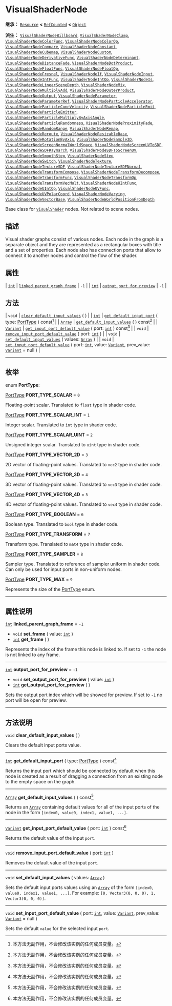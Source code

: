<!-- ⚠ 请勿编辑本文件 ⚠ -->
<!-- 本文档使用脚本从 WeDot 引擎源码仓库生成。 -->
<!-- 生成脚本：https://github.com/WeDot-Engine/WeDot/tree/4.3/doc/tools/make_md.py； -->
<!-- 原文件：https://github.com/WeDot-Engine/WeDot/tree/4.3/doc/classes/VisualShaderNode.xml。 -->

<div id="_class_visualshadernode"></div>

# VisualShaderNode

**继承：** [`Resource`](class_resource.md) **<** [`RefCounted`](class_refcounted.md) **<** [`Object`](class_object.md)

**派生：** [`VisualShaderNodeBillboard`](class_visualshadernodebillboard.md), [`VisualShaderNodeClamp`](class_visualshadernodeclamp.md), [`VisualShaderNodeColorFunc`](class_visualshadernodecolorfunc.md), [`VisualShaderNodeColorOp`](class_visualshadernodecolorop.md), [`VisualShaderNodeCompare`](class_visualshadernodecompare.md), [`VisualShaderNodeConstant`](class_visualshadernodeconstant.md), [`VisualShaderNodeCubemap`](class_visualshadernodecubemap.md), [`VisualShaderNodeCustom`](class_visualshadernodecustom.md), [`VisualShaderNodeDerivativeFunc`](class_visualshadernodederivativefunc.md), [`VisualShaderNodeDeterminant`](class_visualshadernodedeterminant.md), [`VisualShaderNodeDistanceFade`](class_visualshadernodedistancefade.md), [`VisualShaderNodeDotProduct`](class_visualshadernodedotproduct.md), [`VisualShaderNodeFloatFunc`](class_visualshadernodefloatfunc.md), [`VisualShaderNodeFloatOp`](class_visualshadernodefloatop.md), [`VisualShaderNodeFresnel`](class_visualshadernodefresnel.md), [`VisualShaderNodeIf`](class_visualshadernodeif.md), [`VisualShaderNodeInput`](class_visualshadernodeinput.md), [`VisualShaderNodeIntFunc`](class_visualshadernodeintfunc.md), [`VisualShaderNodeIntOp`](class_visualshadernodeintop.md), [`VisualShaderNodeIs`](class_visualshadernodeis.md), [`VisualShaderNodeLinearSceneDepth`](class_visualshadernodelinearscenedepth.md), [`VisualShaderNodeMix`](class_visualshadernodemix.md), [`VisualShaderNodeMultiplyAdd`](class_visualshadernodemultiplyadd.md), [`VisualShaderNodeOuterProduct`](class_visualshadernodeouterproduct.md), [`VisualShaderNodeOutput`](class_visualshadernodeoutput.md), [`VisualShaderNodeParameter`](class_visualshadernodeparameter.md), [`VisualShaderNodeParameterRef`](class_visualshadernodeparameterref.md), [`VisualShaderNodeParticleAccelerator`](class_visualshadernodeparticleaccelerator.md), [`VisualShaderNodeParticleConeVelocity`](class_visualshadernodeparticleconevelocity.md), [`VisualShaderNodeParticleEmit`](class_visualshadernodeparticleemit.md), [`VisualShaderNodeParticleEmitter`](class_visualshadernodeparticleemitter.md), [`VisualShaderNodeParticleMultiplyByAxisAngle`](class_visualshadernodeparticlemultiplybyaxisangle.md), [`VisualShaderNodeParticleRandomness`](class_visualshadernodeparticlerandomness.md), [`VisualShaderNodeProximityFade`](class_visualshadernodeproximityfade.md), [`VisualShaderNodeRandomRange`](class_visualshadernoderandomrange.md), [`VisualShaderNodeRemap`](class_visualshadernoderemap.md), [`VisualShaderNodeReroute`](class_visualshadernodereroute.md), [`VisualShaderNodeResizableBase`](class_visualshadernoderesizablebase.md), [`VisualShaderNodeRotationByAxis`](class_visualshadernoderotationbyaxis.md), [`VisualShaderNodeSample3D`](class_visualshadernodesample3d.md), [`VisualShaderNodeScreenNormalWorldSpace`](class_visualshadernodescreennormalworldspace.md), [`VisualShaderNodeScreenUVToSDF`](class_visualshadernodescreenuvtosdf.md), [`VisualShaderNodeSDFRaymarch`](class_visualshadernodesdfraymarch.md), [`VisualShaderNodeSDFToScreenUV`](class_visualshadernodesdftoscreenuv.md), [`VisualShaderNodeSmoothStep`](class_visualshadernodesmoothstep.md), [`VisualShaderNodeStep`](class_visualshadernodestep.md), [`VisualShaderNodeSwitch`](class_visualshadernodeswitch.md), [`VisualShaderNodeTexture`](class_visualshadernodetexture.md), [`VisualShaderNodeTextureSDF`](class_visualshadernodetexturesdf.md), [`VisualShaderNodeTextureSDFNormal`](class_visualshadernodetexturesdfnormal.md), [`VisualShaderNodeTransformCompose`](class_visualshadernodetransformcompose.md), [`VisualShaderNodeTransformDecompose`](class_visualshadernodetransformdecompose.md), [`VisualShaderNodeTransformFunc`](class_visualshadernodetransformfunc.md), [`VisualShaderNodeTransformOp`](class_visualshadernodetransformop.md), [`VisualShaderNodeTransformVecMult`](class_visualshadernodetransformvecmult.md), [`VisualShaderNodeUIntFunc`](class_visualshadernodeuintfunc.md), [`VisualShaderNodeUIntOp`](class_visualshadernodeuintop.md), [`VisualShaderNodeUVFunc`](class_visualshadernodeuvfunc.md), [`VisualShaderNodeUVPolarCoord`](class_visualshadernodeuvpolarcoord.md), [`VisualShaderNodeVarying`](class_visualshadernodevarying.md), [`VisualShaderNodeVectorBase`](class_visualshadernodevectorbase.md), [`VisualShaderNodeWorldPositionFromDepth`](class_visualshadernodeworldpositionfromdepth.md)

Base class for [`VisualShader`](class_visualshader.md) nodes. Not related to scene nodes.

## 描述

Visual shader graphs consist of various nodes. Each node in the graph is a separate object and they are represented as a rectangular boxes with title and a set of properties. Each node also has connection ports that allow to connect it to another nodes and control the flow of the shader.

## 属性

| [`int`](class_int.md) | [`linked_parent_graph_frame`](#class_visualshadernode_property_linked_parent_graph_frame) | ``-1`` |
| [`int`](class_int.md) | [`output_port_for_preview`](#class_visualshadernode_property_output_port_for_preview)     | ``-1`` |

## 方法

| `void`                        | [`clear_default_input_values`](#class_visualshadernode_method_clear_default_input_values) ( )                                                                                                                         |
| [`int`](class_int.md)         | [`get_default_input_port`](#class_visualshadernode_method_get_default_input_port) ( type: [PortType](#enum_visualshadernode_porttype) ) const[^const]                                                                 |
| [`Array`](class_array.md)     | [`get_default_input_values`](#class_visualshadernode_method_get_default_input_values) ( ) const[^const]                                                                                                               |
| [`Variant`](class_variant.md) | [`get_input_port_default_value`](#class_visualshadernode_method_get_input_port_default_value) ( port: [`int`](class_int.md) ) const[^const]                                                                           |
| `void`                        | [`remove_input_port_default_value`](#class_visualshadernode_method_remove_input_port_default_value) ( port: [`int`](class_int.md) )                                                                                   |
| `void`                        | [`set_default_input_values`](#class_visualshadernode_method_set_default_input_values) ( values: [`Array`](class_array.md) )                                                                                           |
| `void`                        | [`set_input_port_default_value`](#class_visualshadernode_method_set_input_port_default_value) ( port: [`int`](class_int.md), value: [`Variant`](class_variant.md), prev_value: [`Variant`](class_variant.md) = null ) |

<!-- rst-class:: classref-section-separator -->

---

## 枚举

<div id="_class_enum_visualshadernode_porttype"></div>

enum **PortType**: <div id="enum_visualshadernode_porttype"></div>

<div id="_class_visualshadernode_constant_port_type_scalar"></div>

[PortType](#enum_visualshadernode_porttype) **PORT_TYPE_SCALAR** = ``0``

Floating-point scalar. Translated to `float` type in shader code.

<div id="_class_visualshadernode_constant_port_type_scalar_int"></div>

[PortType](#enum_visualshadernode_porttype) **PORT_TYPE_SCALAR_INT** = ``1``

Integer scalar. Translated to `int` type in shader code.

<div id="_class_visualshadernode_constant_port_type_scalar_uint"></div>

[PortType](#enum_visualshadernode_porttype) **PORT_TYPE_SCALAR_UINT** = ``2``

Unsigned integer scalar. Translated to `uint` type in shader code.

<div id="_class_visualshadernode_constant_port_type_vector_2d"></div>

[PortType](#enum_visualshadernode_porttype) **PORT_TYPE_VECTOR_2D** = ``3``

2D vector of floating-point values. Translated to `vec2` type in shader code.

<div id="_class_visualshadernode_constant_port_type_vector_3d"></div>

[PortType](#enum_visualshadernode_porttype) **PORT_TYPE_VECTOR_3D** = ``4``

3D vector of floating-point values. Translated to `vec3` type in shader code.

<div id="_class_visualshadernode_constant_port_type_vector_4d"></div>

[PortType](#enum_visualshadernode_porttype) **PORT_TYPE_VECTOR_4D** = ``5``

4D vector of floating-point values. Translated to `vec4` type in shader code.

<div id="_class_visualshadernode_constant_port_type_boolean"></div>

[PortType](#enum_visualshadernode_porttype) **PORT_TYPE_BOOLEAN** = ``6``

Boolean type. Translated to `bool` type in shader code.

<div id="_class_visualshadernode_constant_port_type_transform"></div>

[PortType](#enum_visualshadernode_porttype) **PORT_TYPE_TRANSFORM** = ``7``

Transform type. Translated to `mat4` type in shader code.

<div id="_class_visualshadernode_constant_port_type_sampler"></div>

[PortType](#enum_visualshadernode_porttype) **PORT_TYPE_SAMPLER** = ``8``

Sampler type. Translated to reference of sampler uniform in shader code. Can only be used for input ports in non-uniform nodes.

<div id="_class_visualshadernode_constant_port_type_max"></div>

[PortType](#enum_visualshadernode_porttype) **PORT_TYPE_MAX** = ``9``

Represents the size of the [PortType](#enum_visualshadernode_porttype) enum.

<!-- rst-class:: classref-section-separator -->

---

## 属性说明

<div id="_class_visualshadernode_property_linked_parent_graph_frame"></div>

[`int`](class_int.md) **linked_parent_graph_frame** = ``-1`` <div id="class_visualshadernode_property_linked_parent_graph_frame"></div>

- `void` **set_frame** ( value: [`int`](class_int.md) )
- [`int`](class_int.md) **get_frame** ( )

Represents the index of the frame this node is linked to. If set to `-1` the node is not linked to any frame.

<!-- rst-class:: classref-item-separator -->

---

<div id="_class_visualshadernode_property_output_port_for_preview"></div>

[`int`](class_int.md) **output_port_for_preview** = ``-1`` <div id="class_visualshadernode_property_output_port_for_preview"></div>

- `void` **set_output_port_for_preview** ( value: [`int`](class_int.md) )
- [`int`](class_int.md) **get_output_port_for_preview** ( )

Sets the output port index which will be showed for preview. If set to `-1` no port will be open for preview.

<!-- rst-class:: classref-section-separator -->

---

## 方法说明

<div id="_class_visualshadernode_method_clear_default_input_values"></div>

`void` **clear_default_input_values** ( )<div id="class_visualshadernode_method_clear_default_input_values"></div>

Clears the default input ports value.

<!-- rst-class:: classref-item-separator -->

---

<div id="_class_visualshadernode_method_get_default_input_port"></div>

[`int`](class_int.md) **get_default_input_port** ( type: [PortType](#enum_visualshadernode_porttype) ) const[^const]<div id="class_visualshadernode_method_get_default_input_port"></div>

Returns the input port which should be connected by default when this node is created as a result of dragging a connection from an existing node to the empty space on the graph.

<!-- rst-class:: classref-item-separator -->

---

<div id="_class_visualshadernode_method_get_default_input_values"></div>

[`Array`](class_array.md) **get_default_input_values** ( ) const[^const]<div id="class_visualshadernode_method_get_default_input_values"></div>

Returns an [`Array`](class_array.md) containing default values for all of the input ports of the node in the form `[index0, value0, index1, value1, ...]`.

<!-- rst-class:: classref-item-separator -->

---

<div id="_class_visualshadernode_method_get_input_port_default_value"></div>

[`Variant`](class_variant.md) **get_input_port_default_value** ( port: [`int`](class_int.md) ) const[^const]<div id="class_visualshadernode_method_get_input_port_default_value"></div>

Returns the default value of the input `port`.

<!-- rst-class:: classref-item-separator -->

---

<div id="_class_visualshadernode_method_remove_input_port_default_value"></div>

`void` **remove_input_port_default_value** ( port: [`int`](class_int.md) )<div id="class_visualshadernode_method_remove_input_port_default_value"></div>

Removes the default value of the input `port`.

<!-- rst-class:: classref-item-separator -->

---

<div id="_class_visualshadernode_method_set_default_input_values"></div>

`void` **set_default_input_values** ( values: [`Array`](class_array.md) )<div id="class_visualshadernode_method_set_default_input_values"></div>

Sets the default input ports values using an [`Array`](class_array.md) of the form `[index0, value0, index1, value1, ...]`. For example: `[0, Vector3(0, 0, 0), 1, Vector3(0, 0, 0)]`.

<!-- rst-class:: classref-item-separator -->

---

<div id="_class_visualshadernode_method_set_input_port_default_value"></div>

`void` **set_input_port_default_value** ( port: [`int`](class_int.md), value: [`Variant`](class_variant.md), prev_value: [`Variant`](class_variant.md) = null )<div id="class_visualshadernode_method_set_input_port_default_value"></div>

Sets the default `value` for the selected input `port`.

[^virtual]: 本方法通常需要用户覆盖才能生效。
[^const]: 本方法无副作用，不会修改该实例的任何成员变量。
[^vararg]: 本方法除了能接受在此处描述的参数外，还能够继续接受任意数量的参数。
[^constructor]: 本方法用于构造某个类型。
[^static]: 调用本方法无需实例，可直接使用类名进行调用。
[^operator]: 本方法描述的是使用本类型作为左操作数的有效运算符。
[^bitfield]: 这个值是由下列位标志构成位掩码的整数。
[^void]: 无返回值。
